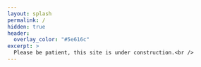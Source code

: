 ```yaml
---
layout: splash
permalink: /
hidden: true
header:
  overlay_color: "#5e616c"
excerpt: >
  Please be patient, this site is under construction.<br />
---
```


